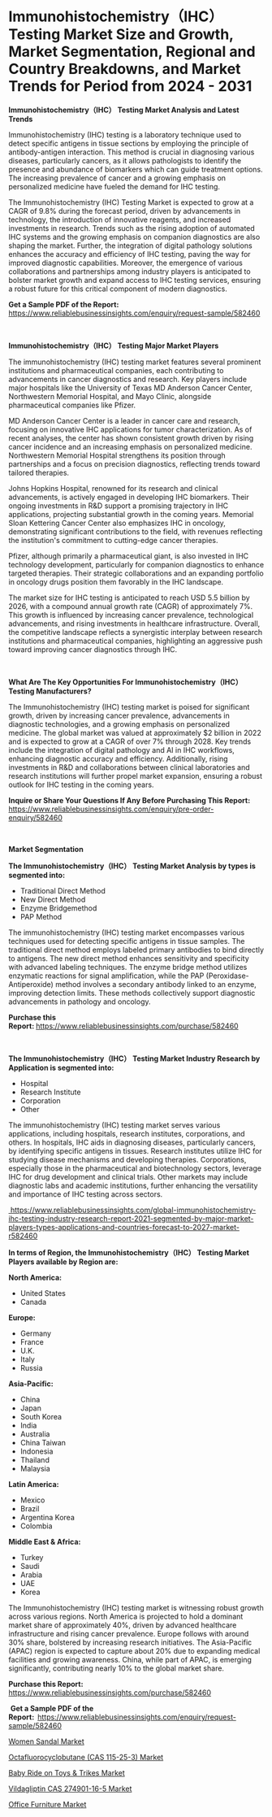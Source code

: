 <p><h1>Immunohistochemistry（IHC） Testing Market Size and Growth, Market Segmentation, Regional and Country Breakdowns, and Market Trends for Period from 2024 -  2031</h1></p><p><strong>Immunohistochemistry（IHC） Testing Market Analysis and Latest Trends</strong></p>
<p><p>Immunohistochemistry (IHC) testing is a laboratory technique used to detect specific antigens in tissue sections by employing the principle of antibody-antigen interaction. This method is crucial in diagnosing various diseases, particularly cancers, as it allows pathologists to identify the presence and abundance of biomarkers which can guide treatment options. The increasing prevalence of cancer and a growing emphasis on personalized medicine have fueled the demand for IHC testing.</p><p>The Immunohistochemistry (IHC) Testing Market is expected to grow at a CAGR of 9.8% during the forecast period, driven by advancements in technology, the introduction of innovative reagents, and increased investments in research. Trends such as the rising adoption of automated IHC systems and the growing emphasis on companion diagnostics are also shaping the market. Further, the integration of digital pathology solutions enhances the accuracy and efficiency of IHC testing, paving the way for improved diagnostic capabilities. Moreover, the emergence of various collaborations and partnerships among industry players is anticipated to bolster market growth and expand access to IHC testing services, ensuring a robust future for this critical component of modern diagnostics.</p></p>
<p><strong>Get a Sample PDF of the Report:&nbsp;</strong> <a href="https://www.reliablebusinessinsights.com/enquiry/request-sample/582460?utm_campaign=1094&utm_medium=2&utm_source=Github&utm_content=ia&utm_term=27092024&utm_id=immunohistochemistryihc-testing">https://www.reliablebusinessinsights.com/enquiry/request-sample/582460</a></p>
<p>&nbsp;</p>
<p><strong>Immunohistochemistry（IHC） Testing Major Market Players</strong></p>
<p><p>The immunohistochemistry (IHC) testing market features several prominent institutions and pharmaceutical companies, each contributing to advancements in cancer diagnostics and research. Key players include major hospitals like the University of Texas MD Anderson Cancer Center, Northwestern Memorial Hospital, and Mayo Clinic, alongside pharmaceutical companies like Pfizer.</p><p>MD Anderson Cancer Center is a leader in cancer care and research, focusing on innovative IHC applications for tumor characterization. As of recent analyses, the center has shown consistent growth driven by rising cancer incidence and an increasing emphasis on personalized medicine. Northwestern Memorial Hospital strengthens its position through partnerships and a focus on precision diagnostics, reflecting trends toward tailored therapies.</p><p>Johns Hopkins Hospital, renowned for its research and clinical advancements, is actively engaged in developing IHC biomarkers. Their ongoing investments in R&D support a promising trajectory in IHC applications, projecting substantial growth in the coming years. Memorial Sloan Kettering Cancer Center also emphasizes IHC in oncology, demonstrating significant contributions to the field, with revenues reflecting the institution's commitment to cutting-edge cancer therapies.</p><p>Pfizer, although primarily a pharmaceutical giant, is also invested in IHC technology development, particularly for companion diagnostics to enhance targeted therapies. Their strategic collaborations and an expanding portfolio in oncology drugs position them favorably in the IHC landscape.</p><p>The market size for IHC testing is anticipated to reach USD 5.5 billion by 2026, with a compound annual growth rate (CAGR) of approximately 7%. This growth is influenced by increasing cancer prevalence, technological advancements, and rising investments in healthcare infrastructure. Overall, the competitive landscape reflects a synergistic interplay between research institutions and pharmaceutical companies, highlighting an aggressive push toward improving cancer diagnostics through IHC.</p></p>
<p>&nbsp;</p>
<p><strong>What Are The Key Opportunities For Immunohistochemistry（IHC） Testing Manufacturers?</strong></p>
<p><p>The Immunohistochemistry (IHC) testing market is poised for significant growth, driven by increasing cancer prevalence, advancements in diagnostic technologies, and a growing emphasis on personalized medicine. The global market was valued at approximately $2 billion in 2022 and is expected to grow at a CAGR of over 7% through 2028. Key trends include the integration of digital pathology and AI in IHC workflows, enhancing diagnostic accuracy and efficiency. Additionally, rising investments in R&D and collaborations between clinical laboratories and research institutions will further propel market expansion, ensuring a robust outlook for IHC testing in the coming years.</p></p>
<p><strong>Inquire or Share Your Questions If Any Before Purchasing This Report:</strong> <a href="https://www.reliablebusinessinsights.com/enquiry/pre-order-enquiry/582460?utm_campaign=1094&utm_medium=2&utm_source=Github&utm_content=ia&utm_term=27092024&utm_id=immunohistochemistryihc-testing">https://www.reliablebusinessinsights.com/enquiry/pre-order-enquiry/582460</a></p>
<p>&nbsp;</p>
<p><strong>Market Segmentation</strong></p>
<p><strong>The Immunohistochemistry（IHC） Testing Market Analysis by types is segmented into:</strong></p>
<p><ul><li>Traditional Direct Method</li><li>New Direct Method</li><li>Enzyme Bridgemethod</li><li>PAP Method</li></ul></p>
<p><p>The immunohistochemistry (IHC) testing market encompasses various techniques used for detecting specific antigens in tissue samples. The traditional direct method employs labeled primary antibodies to bind directly to antigens. The new direct method enhances sensitivity and specificity with advanced labeling techniques. The enzyme bridge method utilizes enzymatic reactions for signal amplification, while the PAP (Peroxidase-Antiperoxide) method involves a secondary antibody linked to an enzyme, improving detection limits. These methods collectively support diagnostic advancements in pathology and oncology.</p></p>
<p><strong>Purchase this Report:&nbsp;</strong><a href="https://www.reliablebusinessinsights.com/purchase/582460?utm_campaign=1094&utm_medium=2&utm_source=Github&utm_content=ia&utm_term=27092024&utm_id=immunohistochemistryihc-testing">https://www.reliablebusinessinsights.com/purchase/582460</a></p>
<p>&nbsp;</p>
<p><strong>The Immunohistochemistry（IHC） Testing Market Industry Research by Application is segmented into:</strong></p>
<p><ul><li>Hospital</li><li>Research Institute</li><li>Corporation</li><li>Other</li></ul></p>
<p><p>The immunohistochemistry (IHC) testing market serves various applications, including hospitals, research institutes, corporations, and others. In hospitals, IHC aids in diagnosing diseases, particularly cancers, by identifying specific antigens in tissues. Research institutes utilize IHC for studying disease mechanisms and developing therapies. Corporations, especially those in the pharmaceutical and biotechnology sectors, leverage IHC for drug development and clinical trials. Other markets may include diagnostic labs and academic institutions, further enhancing the versatility and importance of IHC testing across sectors.</p></p>
<p><a href="https://www.reliablebusinessinsights.com/global-immunohistochemistry-ihc-testing-industry-research-report-2021-segmented-by-major-market-players-types-applications-and-countries-forecast-to-2027-market-r582460?utm_campaign=1094&utm_medium=2&utm_source=Github&utm_content=ia&utm_term=27092024&utm_id=immunohistochemistryihc-testing">&nbsp;https://www.reliablebusinessinsights.com/global-immunohistochemistry-ihc-testing-industry-research-report-2021-segmented-by-major-market-players-types-applications-and-countries-forecast-to-2027-market-r582460</a></p>
<p><strong>In terms of Region, the Immunohistochemistry（IHC） Testing Market Players available by Region are:</strong></p>
<p>
    <p> <strong> North America: </strong>
        <ul>
            <li>United States</li>
            <li>Canada</li>
        </ul>
        </p> 
    <p> <strong> Europe: </strong>
        <ul>
            <li>Germany</li>
            <li>France</li>
            <li>U.K.</li>
            <li>Italy</li>
            <li>Russia</li>
        </ul>
        </p> 
    <p> <strong> Asia-Pacific: </strong>
        <ul>
            <li>China</li>
            <li>Japan</li>
            <li>South Korea</li>
            <li>India</li>
            <li>Australia</li>
            <li>China Taiwan</li>
            <li>Indonesia</li>
            <li>Thailand</li>
            <li>Malaysia</li>
        </ul>
        </p> 
    <p> <strong> Latin America: </strong>
        <ul>
            <li>Mexico</li>
            <li>Brazil</li>
            <li>Argentina Korea</li>
            <li>Colombia</li>
        </ul>
        </p> 
    <p> <strong> Middle East & Africa: </strong>
        <ul>
            <li>Turkey</li>
            <li>Saudi</li>
            <li>Arabia</li>
            <li>UAE</li>
            <li>Korea</li>
        </ul>
    </p>
    </p>
<p><p>The Immunohistochemistry (IHC) testing market is witnessing robust growth across various regions. North America is projected to hold a dominant market share of approximately 40%, driven by advanced healthcare infrastructure and rising cancer prevalence. Europe follows with around 30% share, bolstered by increasing research initiatives. The Asia-Pacific (APAC) region is expected to capture about 20% due to expanding medical facilities and growing awareness. China, while part of APAC, is emerging significantly, contributing nearly 10% to the global market share.</p></p>
<p><strong>Purchase this Report: </strong><a href="https://www.reliablebusinessinsights.com/purchase/582460?utm_campaign=1094&utm_medium=2&utm_source=Github&utm_content=ia&utm_term=27092024&utm_id=immunohistochemistryihc-testing">https://www.reliablebusinessinsights.com/purchase/582460</a></p>
<p>&nbsp;<strong>Get a Sample PDF of the Report:&nbsp;&nbsp;</strong><a href="https://www.reliablebusinessinsights.com/enquiry/request-sample/582460?utm_campaign=1094&utm_medium=2&utm_source=Github&utm_content=ia&utm_term=27092024&utm_id=immunohistochemistryihc-testing">https://www.reliablebusinessinsights.com/enquiry/request-sample/582460</a></p>
<p><strong></strong></p>
<p><p><a href="https://issuu.com/reportprime-2/docs/women-sandal-market-size-2030.pptx_009d3e0363c3b0?utm_campaign=1094&utm_medium=2&utm_source=Github&utm_content=ia&utm_term=27092024&utm_id=immunohistochemistryihc-testing">Women Sandal Market</a></p><p><a href="https://github.com/LilianFaulkner65/Market-Research-Report-List-1/blob/main/octafluorocyclobutane-cas-115-25-3-market.md?utm_campaign=1094&utm_medium=2&utm_source=Github&utm_content=ia&utm_term=27092024&utm_id=immunohistochemistryihc-testing">Octafluorocyclobutane (CAS 115-25-3) Market</a></p><p><a href="https://issuu.com/reportprime-2/docs/baby-ride-on-toys-trikes-market-siz_b0bf09b5687123?utm_campaign=1094&utm_medium=2&utm_source=Github&utm_content=ia&utm_term=27092024&utm_id=immunohistochemistryihc-testing">Baby Ride on Toys & Trikes Market</a></p><p><a href="https://github.com/RuthLucas64/Market-Research-Report-List-1/blob/main/vildagliptin-cas-274901-16-5-market.md?utm_campaign=1094&utm_medium=2&utm_source=Github&utm_content=ia&utm_term=27092024&utm_id=immunohistochemistryihc-testing">Vildagliptin CAS 274901-16-5 Market</a></p><p><a href="https://www.linkedin.com/pulse/office-furniture-market-outlook-complete-industry-8usof?utm_campaign=1094&utm_medium=2&utm_source=Github&utm_content=ia&utm_term=27092024&utm_id=immunohistochemistryihc-testing">Office Furniture Market</a></p></p>